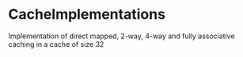 # CacheImplementations
Implementation of direct mapped, 2-way, 4-way and fully associative caching in a cache of size 32
